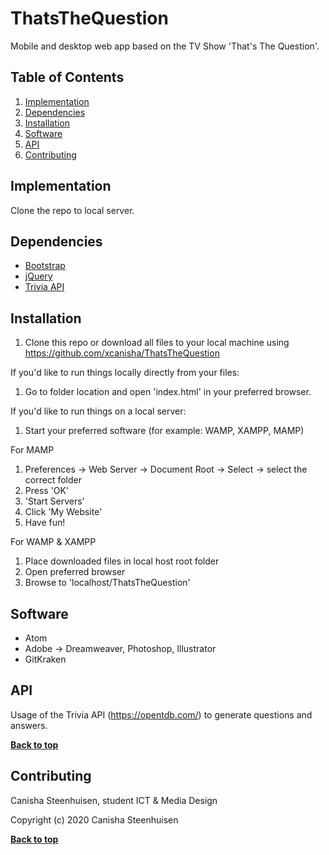 # ThatsTheQuestion

Mobile and desktop web app based on the TV Show 'That's The Question'.


## Table of Contents
1. [Implementation](#implementation)
1. [Dependencies](#dependencies)
1. [Installation](#installation)
1. [Software](#software)
1. [API](#api)
1. [Contributing](#contributing)


## Implementation
Clone the repo to local server.


## Dependencies
* [Bootstrap](https://getbootstrap.com/)
* [jQuery](https://code.jquery.com/)
* [Trivia API](#api)


## Installation
1. Clone this repo or download all files to your local machine using https://github.com/xcanisha/ThatsTheQuestion

If you'd like to run things locally directly from your files:
1. Go to folder location and open 'index.html' in your preferred browser.

If you'd like to run things on a local server:
1. Start your preferred software (for example: WAMP, XAMPP, MAMP)

  For MAMP
  1. Preferences -> Web Server -> Document Root -> Select -> select the correct folder
  1. Press 'OK'
  1. 'Start Servers'
  1. Click 'My Website'
  1. Have fun!

  For WAMP & XAMPP
  1. Place downloaded files in local host root folder
  1. Open preferred browser
  1. Browse to 'localhost/ThatsTheQuestion'


## Software
* Atom
* Adobe -> Dreamweaver, Photoshop, Illustrator
* GitKraken


## API
Usage of the Trivia API (https://opentdb.com/) to generate questions and answers.


**[Back to top](#table-of-contents)**

## Contributing
Canisha Steenhuisen, student ICT & Media Design


Copyright (c) 2020 Canisha Steenhuisen

**[Back to top](#table-of-contents)**
